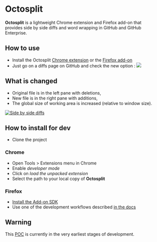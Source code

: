 # Octosplit

**Octosplit** is a lightweight Chrome extension and Firefox add-on that provides side by side diffs and word wrapping in GitHub and GitHub Enterprise.

## How to use

* Install the Octosplit [Chrome extension](https://chrome.google.com/webstore/detail/mnkacicafjlllhcedhhphhpapmdgjfbb) or the [Firefox add-on](https://addons.mozilla.org/fr/firefox/addon/octosplit/)
* Just go on a diffs page on GitHub and check the new option : ![](http://imageshack.us/a/img833/9178/octosplitbutton.png)

## What is changed

* Original file is in the left pane with deletions,
* New file is in the right pane with additions,
* The global size of working area is increased (relative to window size).

[![](http://img18.imageshack.us/img18/5161/4m8.png "Side by side diffs")](http://img18.imageshack.us/img18/5161/4m8.png "Side by side diffs")

## How to install for dev

* Clone the project

### Chrome

* Open Tools > Extensions menu in Chrome
* Enable _developer mode_
* Click on _load the unpacked extension_
* Select the path to your local copy of **Octosplit**

### Firefox

* [Install the Add-on SDK](https://developer.mozilla.org/en-US/Add-ons/SDK/Tutorials/Installation)
* Use one of the development workflows described [in the docs](https://developer.mozilla.org/en-US/Add-ons/SDK/Tutorials/Getting_started)

## Warning

This [POC](http://en.wikipedia.org/wiki/Proof_of_concept) is currently in the very earliest stages of development.
